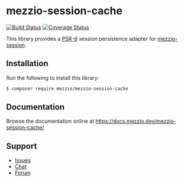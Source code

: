 # mezzio-session-cache

[![Build Status](https://travis-ci.org/mezzio/mezzio-session-cache.svg?branch=master)](https://travis-ci.org/mezzio/mezzio-session-cache)
[![Coverage Status](https://coveralls.io/repos/github/mezzio/mezzio-session-cache/badge.svg?branch=master)](https://coveralls.io/github/mezzio/mezzio-session-cache?branch=master)

This library provides a [PSR-6](https://www.php-fig.org/psr/psr-6/) session
persistence adapter for [mezzio-session](https://docs.mezzio.dev/mezzio-session/).

## Installation

Run the following to install this library:

```bash
$ composer require mezzio/mezzio-session-cache
```

## Documentation

Browse the documentation online at https://docs.mezzio.dev/mezzio-session-cache/

## Support

* [Issues](https://github.com/mezzio/mezzio-session-cache/issues/)
* [Chat](https://laminas.dev/chat/)
* [Forum](https://discourse.laminas.dev/)
